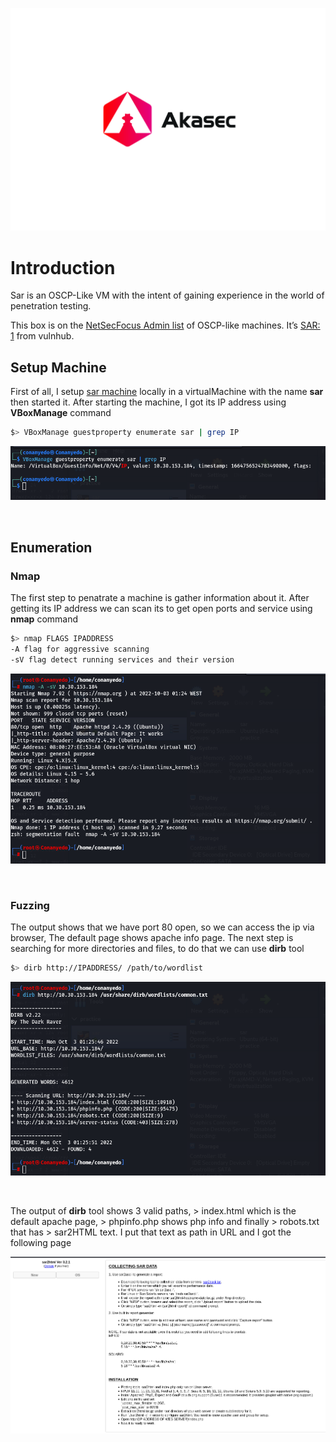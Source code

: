 <p align="center"><img src="https://github.com/AkaSec-1337-CyberSecurity-Club/Introduction/raw/main/light-14.jpg" alt="AkaSec 1337 CyberSecurity Club Logo"/><br></p>

# Introduction

Sar is an OSCP-Like VM with the intent of gaining experience in the world of penetration testing.

This box is on the <a href="https://docs.google.com/spreadsheets/d/1dwSMIAPIam0PuRBkCiDI88pU3yzrqqHkDtBngUHNCw8/edit#gid=0">NetSecFocus Admin list</a> of OSCP-like machines. It’s <a href="https://www.vulnhub.com/entry/sar-1,425/">SAR: 1</a> from vulnhub.

## Setup Machine

First of all, I setup <a href="https://www.vulnhub.com/entry/sar-1,425/">sar machine</a> locally in a virtualMachine with the name **sar** then started it.
After starting the machine, I got its IP address using **VBoxManage** command
```bash
$> VBoxManage guestproperty enumerate sar | grep IP
```
<p align="center"><img src="screenShots/GetMachineIP.png" alt="Machine IP"/></p><br>

## Enumeration

### Nmap

The first step to penatrate a machine is gather information about it. After getting its IP address we can scan its to get open ports and service using **nmap** command

```bash
$> nmap FLAGS IPADDRESS
-A flag for aggressive scanning
-sV flag detect running services and their version
```

<p align="center"><img src="screenShots/Nmap.png" alt="Scan IP address with nmap"/></p><br>

### Fuzzing

The output shows that we have port 80 open, so we can access the ip via browser, The default page shows apache info page.
The next step is searching for more directories and files, to do that we can use **dirb** tool

```bash
$> dirb http://IPADDRESS/ /path/to/wordlist
```

<p align="center"><img src="screenShots/Dirb.png" alt="fuzzing for more paths"/></p><br>

The output of **dirb** tool shows 3 valid paths, > index.html which is the default apache page, > phpinfo.php shows php info and finally > robots.txt that has > sar2HTML text.
I put that text as path in URL and I got the following page

<p align="center"><img src="screenShots/sar2HTML.png" alt="sar2HTML page"/></p><br>
